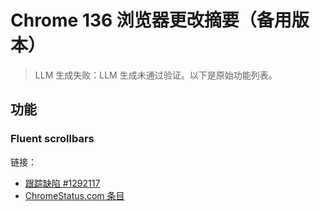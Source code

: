 # Chrome 136 浏览器更改摘要（备用版本）
> LLM 生成失败：LLM 生成未通过验证。以下是原始功能列表。

## 功能

### Fluent scrollbars
链接：
- [跟踪缺陷 #1292117](https://bugs.chromium.org/p/chromium/issues/detail?id=1292117)
- [ChromeStatus.com 条目](https://chromestatus.com/feature/5023688844812288)